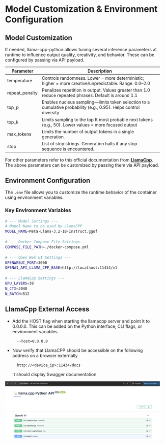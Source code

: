 # Model Customization & Environment Configuration

## Model Customization 
If needed, llama-cpp-python allows tuning several inference parameters at runtime to influence output quality, creativity, and behavior. These can be configured by passing via API payload.

| Parameter      | Description                |
|----------------|----------------------------|
| temperature    | Controls randomness. Lower = more deterministic; higher = more creative/unpredictable. Range: 0.0–2.0 |
| repeat_penalty | Penalizes repetition in output. Values greater than 1.0 reduce repeated phrases. Default is around 1.1 |
| top_p          | Enables nucleus sampling—limits token selection to a cumulative probability (e.g., 0.95). Helps control diversity |
| top_k          | Limits sampling to the top K most probable next tokens (e.g., 50). Lower values = more focused output |
| max_tokens     | Limits the number of output tokens in a single generation.  |
| stop          | List of stop strings. Generation halts if any stop sequence is encountered. |

For other parameters refer to this official documentation from [**LlamaCpp**](https://llama-cpp-python.readthedocs.io/en/latest/api-reference/). The above parameters can be customized by passing them via API payload.

## Environment Configuration

The `.env` file allows you to customize the runtime behavior of the container using environment variables.

### Key Environment Variables
``` bash
# --- Model Settings ---
# Model Name to be used by LlamaCPP
MODEL_NAME=Meta-Llama-3.2-1B-Instruct.gguf

# --- Docker Compose File Settings---
COMPOSE_FILE_PATH=./docker-compose.yml

# --- Open Web UI Settings ---
OPENWEBUI_PORT=3000
OPENAI_API_LLAMA_CPP_BASE=http://localhost:11434/v1

# --- LlamaCpp Settings ---
GPU_LAYERS=30
N_CTX=2048
N_BATCH=512

```


## LlamaCpp External Access
- Add the HOST flag when starting the llamacpp server and point it to 0.0.0.0. This can be added on the Python interface, CLI flags, or environment variables.
  ```
    --host=0.0.0.0
  ```
- Now verify that LlamaCPP should be accessible on the following address on a browser externally
  ```
    http://<device_ip>:11434/docs
  ```
  It should display Swagger documentation. 

![ollama-status](data%2Fimages%2Fllamacpp-python-curl.png)